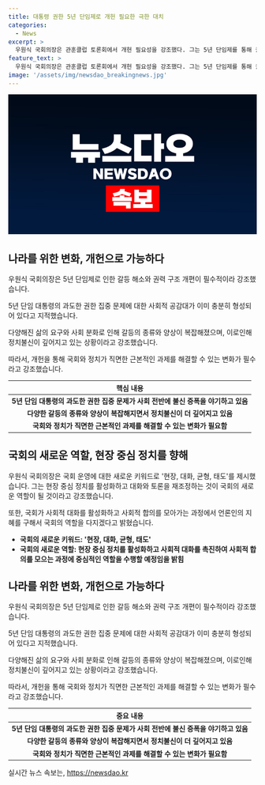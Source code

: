 ```yaml
---
title: 대통령 권한 5년 단임제로 개헌 필요한 극한 대치
categories:
  - News
excerpt: >
  우원식 국회의장은 관훈클럽 토론회에서 개헌 필요성을 강조했다. 그는 5년 단임제를 통해 권력 구조와 정치적 갈등을 해소해야 한다고 밝혔으며, 국회의 깊어진 정치불신 문제와 22대 국회의 과제에 대해 이야기했다. 또한 향후 국회 운영의 키워드로 현장, 대화, 균형, 태도를 제시하며 현장 중심 정치를 강화하고 사회적 대화와 균형을 찾는 것이 중요하다고 강조했다.
feature_text: >
  우원식 국회의장은 관훈클럽 토론회에서 개헌 필요성을 강조했다. 그는 5년 단임제를 통해 권력 구조와 정치적 갈등을 해소해야 한다고 밝혔으며, 국회의 깊어진 정치불신 문제와 22대 국회의 과제에 대해 이야기했다. 또한 향후 국회 운영의 키워드로 현장, 대화, 균형, 태도를 제시하며 현장 중심 정치를 강화하고 사회적 대화와 균형을 찾는 것이 중요하다고 강조했다.
image: '/assets/img/newsdao_breakingnews.jpg'
---
```


<p><img src="/assets/img/newsdao_breakingnews.jpg" alt="koreaapp 속보" /></p>

<h2 data-ke-size="size26">나라를 위한 변화, 개헌으로 가능하다</h2>

<p data-ke-size="size16">우원식 국회의장은 5년 단임제로 인한 갈등 해소와 권력 구조 개편이 필수적이라 강조했습니다.</p>

<p data-ke-size="size16">5년 단임 대통령의 과도한 권한 집중 문제에 대한 사회적 공감대가 이미 충분히 형성되어 있다고 지적했습니다. </p>

<p data-ke-size="size16">다양해진 삶의 요구와 사회 분화로 인해 갈등의 종류와 양상이 복잡해졌으며, 이로인해 정치불신이 깊어지고 있는 상황이라고 강조했습니다.</p>

<p data-ke-size="size16">따라서, 개헌을 통해 국회와 정치가 직면한 근본적인 과제를 해결할 수 있는 변화가 필수라고 강조했습니다.</p>

<table>
<thead>
<tr>
<th style="text-align: center;">핵심 내용</th>
</tr>
</thead>
<tbody>
<tr>
<td style="text-align: center; height: 17px;"><b>5년 단임 대통령의 과도한 권한 집중 문제가 사회 전반에 불신 증폭을 야기하고 있음</b></td>
</tr>
<tr>
<td style="text-align: center; height: 17px;"><b>다양한 갈등의 종류와 양상이 복잡해지면서 정치불신이 더 깊어지고 있음</b></td>
</tr>
<tr>
<td style="text-align: center; height: 17px;"><b>국회와 정치가 직면한 근본적인 과제를 해결할 수 있는 변화가 필요함</b></td>
</tr>
</tbody>
</table>

<h2 data-ke-size="size26">국회의 새로운 역할, 현장 중심 정치를 향해</h2>

<p data-ke-size="size16">우원식 국회의장은 국회 운영에 대한 새로운 키워드로 '현장, 대화, 균형, 태도'를 제시했습니다. 그는 현장 중심 정치를 활성화하고 대화와 토론을 재조정하는 것이 국회의 새로운 역할이 될 것이라고 강조했습니다.</p>

<p data-ke-size="size16">또한, 국회가 사회적 대화를 활성화하고 사회적 합의를 모아가는 과정에서 언론인의 지혜를 구해서 국회의 역할을 다지겠다고 밝혔습니다.</p>

<ul>
<li><b>국회의 새로운 키워드: '현장, 대화, 균형, 태도'</b></li>
<li><b>국회의 새로운 역할: 현장 중심 정치를 활성화하고 사회적 대화를 촉진하여 사회적 합의를 모으는 과정에 중심적인 역할을 수행할 예정임을 밝힘</b></li>
</ul>

<h2 data-ke-size="size26">나라를 위한 변화, 개헌으로 가능하다</h2>

<p data-ke-size="size16">우원식 국회의장은 5년 단임제로 인한 갈등 해소와 권력 구조 개편이 필수적이라 강조했습니다.</p>

<p data-ke-size="size16">5년 단임 대통령의 과도한 권한 집중 문제에 대한 사회적 공감대가 이미 충분히 형성되어 있다고 지적했습니다. </p>

<p data-ke-size="size16">다양해진 삶의 요구와 사회 분화로 인해 갈등의 종류와 양상이 복잡해졌으며, 이로인해 정치불신이 깊어지고 있는 상황이라고 강조했습니다.</p>

<p data-ke-size="size16">따라서, 개헌을 통해 국회와 정치가 직면한 근본적인 과제를 해결할 수 있는 변화가 필수라고 강조했습니다.</p>

<table>
<thead>
<tr>
<th style="text-align: center;">중요 내용</th>
</tr>
</thead>
<tbody>
<tr>
<td style="text-align: center; height: 17px;"><b>5년 단임 대통령의 과도한 권한 집중 문제가 사회 전반에 불신 증폭을 야기하고 있음</b></td>
</tr>
<tr>
<td style="text-align: center; height: 17px;"><b>다양한 갈등의 종류와 양상이 복잡해지면서 정치불신이 더 깊어지고 있음</b></td>
</tr>
<tr>
<td style="text-align: center; height: 17px;"><b>국회와 정치가 직면한 근본적인 과제를 해결할 수 있는 변화가 필요함</b></td>
</tr>
</tbody>
</table>
실시간 뉴스 속보는, <a href="https://newsdao.kr" rel="dofollow">https://newsdao.kr</a>


